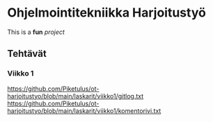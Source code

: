 # Ohjelmointitekniikka Harjoitustyö

This is a **fun** *project*

## Tehtävät
### Viikko 1
https://github.com/Piketulus/ot-harjoitustyo/blob/main/laskarit/viikko1/gitlog.txt
https://github.com/Piketulus/ot-harjoitustyo/blob/main/laskarit/viikko1/komentorivi.txt

